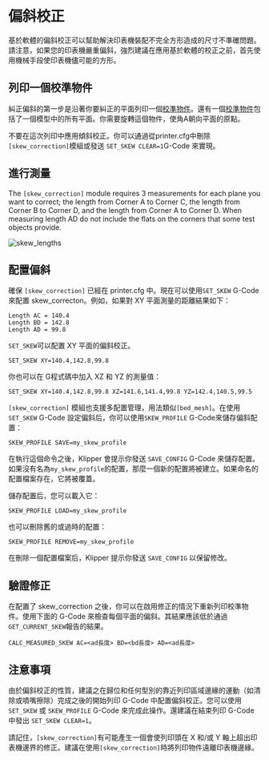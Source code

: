 # 偏斜校正

基於軟體的偏斜校正可以幫助解決印表機裝配不完全方形造成的尺寸不準確問題。請注意，如果您的印表機嚴重偏斜，強烈建議在應用基於軟體的校正之前，首先使用機械手段使印表機儘可能的方形。

## 列印一個校準物件

糾正偏斜的第一步是沿著你要糾正的平面列印一個[校準物件](https://www.thingiverse.com/thing:2563185/files)。還有一個[校準物件](https://www.thingiverse.com/thing:2972743)包括了一個模型中的所有平面。你需要旋轉這個物件，使角A朝向平面的原點。

不要在這次列印中應用傾斜校正。你可以通過從printer.cfg中刪除`[skew_correction]`模組或發送 `SET_SKEW CLEAR=1`G-Code 來實現。

## 進行測量

The `[skew_correction]` module requires 3 measurements for each plane you want to correct; the length from Corner A to Corner C, the length from Corner B to Corner D, and the length from Corner A to Corner D. When measuring length AD do not include the flats on the corners that some test objects provide.

![skew_lengths](img/skew_lengths.png)

## 配置偏斜

確保 `[skew_correction]` 已經在 printer.cfg 中。現在可以使用`SET_SKEW` G-Code 來配置 skew_correcton。例如，如果對 XY 平面測量的距離結果如下：

```
Length AC = 140.4
Length BD = 142.8
Length AD = 99.8
```

`SET_SKEW`可以配置 XY 平面的偏斜校正。

```
SET_SKEW XY=140.4,142.8,99.8
```

你也可以在 G程式碼中加入 XZ 和 YZ 的測量值：

```
SET_SKEW XY=140.4,142.8,99.8 XZ=141.6,141.4,99.8 YZ=142.4,140.5,99.5
```

`[skew_correction]` 模組也支援多配置管理，用法類似`[bed_mesh]`。在使用`SET_SKEW` G-Code 設定偏斜后，你可以使用`SKEW_PROFILE` G-Code來儲存偏斜配置：

```
SKEW_PROFILE SAVE=my_skew_profile
```

在執行這個命令之後，Klipper 會提示你發送 `SAVE_CONFIG` G-Code 來儲存配置。如果沒有名為`my_skew_profile`的配置，那麼一個新的配置將被建立。如果命名的配置檔案存在，它將被覆蓋。

儲存配置后，您可以載入它：

```
SKEW_PROFILE LOAD=my_skew_profile
```

也可以刪除舊的或過時的配置：

```
SKEW_PROFILE REMOVE=my_skew_profile
```

在刪除一個配置檔案后，Klipper 提示你發送 `SAVE_CONFIG` 以保留修改。

## 驗證修正

在配置了 skew_correction 之後，你可以在啟用修正的情況下重新列印校準物件。使用下面的 G-Code 來檢查每個平面的偏斜。其結果應該低於通過`GET_CURRENT_SKEW`報告的結果。

```
CALC_MEASURED_SKEW AC=<ad長度> BD=<bd長度> AD=<ad長度>
```

## 注意事項

由於偏斜校正的性質，建議之在歸位和任何型別的靠近列印區域邊緣的運動（如清除或噴嘴擦除）完成之後的開始列印 G-Code 中配置偏斜校正。您可以使用 `SET_SKEW` 或 `SKEW_PROFILE` G-Code 來完成此操作。還建議在結束列印 G-Code 中發出 `SET_SKEW CLEAR=1`。

請記住，`[skew_correction]`有可能產生一個會使列印頭在 X 和/或 Y 軸上超出印表機邊界的修正。建議在使用`[skew_correction]`時將列印物件遠離印表機邊緣。
